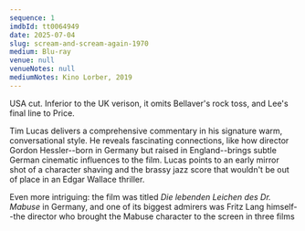 ```yaml
---
sequence: 1
imdbId: tt0064949
date: 2025-07-04
slug: scream-and-scream-again-1970
medium: Blu-ray
venue: null
venueNotes: null
mediumNotes: Kino Lorber, 2019
---
```


USA cut. Inferior to the UK verison, it omits Bellaver's rock toss, and Lee's final line to Price.

Tim Lucas delivers a comprehensive commentary in his signature warm, conversational style. He reveals fascinating connections, like how director Gordon Hessler--born in Germany but raised in England--brings subtle German cinematic influences to the film. Lucas points to an early mirror shot of a character shaving and the brassy jazz score that wouldn't be out of place in an Edgar Wallace thriller.

Even more intriguing: the film was titled _Die lebenden Leichen des Dr. Mabuse_ in Germany, and one of its biggest admirers was Fritz Lang himself--the director who brought the Mabuse character to the screen in three films